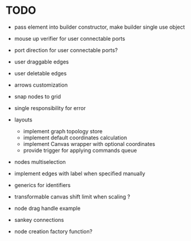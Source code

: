 # TODO

- pass element into builder constructor, make builder single use object
- mouse up verifier for user connectable ports
- port direction for user connectable ports?
- user draggable edges
- user deletable edges
- arrows customization
- snap nodes to grid
- single responsibility for error

- layouts

  - implement graph topology store
  - implement default coordinates calculation
  - implement Canvas wrapper with optional coordinates
  - provide trigger for applying commands queue

- nodes multiselection
- implement edges with label when specified manually
- generics for identifiers
- transformable canvas shift limit when scaling ?
- node drag handle example
- sankey connections
- node creation factory function?
